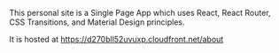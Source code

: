 This personal site is a Single Page App which uses React, React Router, CSS Transitions, and Material Design principles.

It is hosted at https://d270bll52uvuxp.cloudfront.net/about
